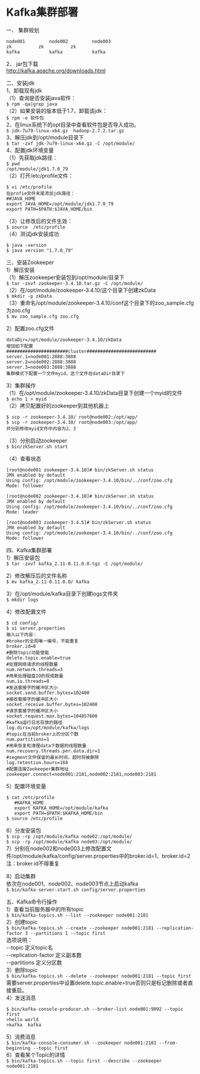 Kafka集群部署
============
一、 集群规划  
```
node001			node002			node003
zk			zk			zk
kafka			kafka		  	kafka
```

2、 jar包下载  
	http://kafka.apache.org/downloads.html   

二、安装jdk  
1、卸载现有jdk  
（1）查询是否安装java软件：  
``` $ rpm -qa|grep java ```  
（2）如果安装的版本低于1.7，卸载该jdk：  
``` $ rpm -e 软件包 ```  
2、在linux系统下的opt目录中查看软件包是否导入成功。  
``` $ jdk-7u79-linux-x64.gz  hadoop-2.7.2.tar.gz ```  
3、解压jdk到/opt/module目录下  
``` $ tar -zxf jdk-7u79-linux-x64.gz -C /opt/module/ ```  
4、配置jdk环境变量  
（1）先获取jdk路径：  
``` $ pwd ```  
``` /opt/module/jdk1.7.0_79 ```  
（2）打开/etc/profile文件：  
```
$ vi /etc/profile
在profie文件末尾添加jdk路径：
##JAVA_HOME
export JAVA_HOME=/opt/module/jdk1.7.0_79
export PATH=$PATH:$JAVA_HOME/bin
```  
（3）让修改后的文件生效：  
``` $ source  /etc/profile ```   
（4）测试jdk安装成功  
```
$ java -version
$ java version "1.7.0_79"
```  

三、安装Zookeeper  
1）解压安装  
（1）解压zookeeper安装包到/opt/module/目录下  
``` $ tar -zxvf zookeeper-3.4.10.tar.gz -C /opt/module/ ```  
（2）在/opt/module/zookeeper-3.4.10/这个目录下创建zkData  
``` $ mkdir -p zkData ```  
（3）重命名/opt/module/zookeeper-3.4.10/conf这个目录下的zoo_sample.cfg为zoo.cfg  
``` $ mv zoo_sample.cfg zoo.cfg ```  

2）配置zoo.cfg文件
```
dataDir=/opt/module/zookeeper-3.4.10/zkData
增加如下配置
#######################cluster##########################
server.1=node001:2888:3888
server.2=node002:2888:3888
server.3=node003:2888:3888
集群模式下配置一个文件myid，这个文件在dataDir目录下
```  

3）集群操作  
（1）在/opt/module/zookeeper-3.4.10/zkData目录下创建一个myid的文件  
``` $ echo 1 > myid ```	 
（2）拷贝配置好的zookeeper到其他机器上  
```
$ scp -r zookeeper-3.4.10/ root@node002:/opt/app/
$ scp -r zookeeper-3.4.10/ root@node003:/opt/app/
并分别修改myid文件中内容为2、3
```  
（3）分别启动zookeeper  
``` $ bin/zkServer.sh start ```  
       
（4）查看状态  
```
[root@node001 zookeeper-3.4.10]# bin/zkServer.sh status
JMX enabled by default
Using config: /opt/module/zookeeper-3.4.10/bin/../conf/zoo.cfg
Mode: follower
	
[root@node002 zookeeper-3.4.10]# bin/zkServer.sh status
JMX enabled by default
Using config: /opt/module/zookeeper-3.4.10/bin/../conf/zoo.cfg
Mode: leader
	
[root@node003 zookeeper-3.4.5]# bin/zkServer.sh status
JMX enabled by default
Using config: /opt/module/zookeeper-3.4.10/bin/../conf/zoo.cfg
Mode: follower
```  


四、Kafka集群部署    
 1）解压安装包  
``` $ tar -zxvf kafka_2.11-0.11.0.0.tgz -C /opt/module/ ```
  
 2）修改解压后的文件名称  
``` $ mv kafka_2.11-0.11.0.0/ kafka ```  
  
 3）在/opt/module/kafka目录下创建logs文件夹  
``` $ mkdir logs ```  
  
 4）修改配置文件  
 ```
$ cd config/
$ vi server.properties
输入以下内容：
#broker的全局唯一编号，不能重复
broker.id=0
#删除topic功能使能
delete.topic.enable=true
#处理网络请求的线程数量
num.network.threads=3
#用来处理磁盘IO的现成数量
num.io.threads=8
#发送套接字的缓冲区大小
socket.send.buffer.bytes=102400
#接收套接字的缓冲区大小
socket.receive.buffer.bytes=102400
#请求套接字的缓冲区大小
socket.request.max.bytes=104857600
#kafka运行日志存放的路径
log.dirs=/opt/module/kafka/logs
#topic在当前broker上的分区个数
num.partitions=1
#用来恢复和清理data下数据的线程数量
num.recovery.threads.per.data.dir=1
#segment文件保留的最长时间，超时将被删除
log.retention.hours=168
#配置连接Zookeeper集群地址
zookeeper.connect=node001:2181,node002:2181,node003:2181
```  
 5）配置环境变量  
```
$ cat /etc/profile
   #KAFKA_HOME
   export KAFKA_HOME=/opt/module/kafka
   export PATH=$PATH:$KAFKA_HOME/bin
$ source /etc/profile
```  
 6）分发安装包  
``` $ scp -rp /opt/module/kafka node02:/opt/module/ ```  
``` $ scp -rp /opt/module/kafka node03:/opt/module/ ```  
 7）分别在node002和node003上修改配置文件/opt/module/kafka/config/server.properties中的broker.id=1、broker.id=2  
	注：broker.id不得重复  
  
 8）启动集群  
      依次在node001、node002、node003节点上启动kafka  
``` $ bin/kafka-server-start.sh config/server.properties ```   
      
      
五、Kafka命令行操作  
  1）查看当前服务器中的所有topic  
``` $ bin/kafka-topics.sh --list --zookeeper node001:2181 ```  
  2）创建topic  
``` $ bin/kafka-topics.sh --create --zookeeper node001:2181 --replication-factor 3 --partitions 1 --topic first ```  
  选项说明：  
    --topic 定义topic名  
    --replication-factor  定义副本数  
    --partitions  定义分区数  
  3）删除topic  
``` $ bin/kafka-topics.sh --delete --zookeeper node001:2181 --topic first ```  
    需要server.properties中设置delete.topic.enable=true否则只是标记删除或者直接重启。  
  4）发送消息  
```
$ bin/kafka-console-producer.sh --broker-list node001:9092 --topic first
>hello world
>kafka  kafka
```  
  5）消费消息    
``` $ bin/kafka-console-consumer.sh --zookeeper node001:2181 --from-beginning --topic first ```  
  6）查看某个Topic的详情  
``` $ bin/kafka-topics.sh --topic first --describe --zookeeper node001:2181 ```  
